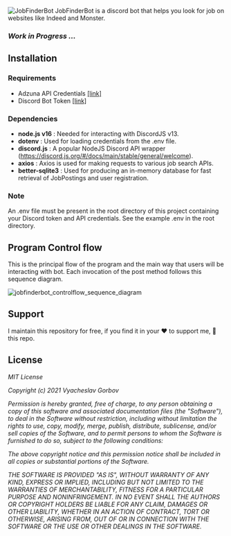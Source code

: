 
![JobFinderBot](https://raw.githubusercontent.com/vyacheslav31/JobFinderBot/main/resources/img/JobFinderBot-02.png)
JobFinderBot is a discord bot that helps you look for job on websites like Indeed and Monster. 
### <i>Work in Progress ...</i>
## Installation
### Requirements
* Adzuna API Credentials [[link]](https://developer.adzuna.com/)
* Discord Bot Token [[link]](https://discordjs.guide/preparations/setting-up-a-bot-application.html#creating-your-bot)
### Dependencies
* <b>node.js v16</b> : Needed for interacting with DiscordJS v13.
* <b>dotenv</b> : Used for loading credentials from the .env file.
* <b>discord.js</b> : A popular NodeJS Discord API wrapper (https://discord.js.org/#/docs/main/stable/general/welcome).
* <b>axios</b> : Axios is used for making requests to various job search APIs.
* <b>better-sqlite3</b> : Used for producing an in-memory database for fast retrieval of JobPostings and user registration.

### Note
An .env file must be present in the root directory of this project containing your Discord token and API credentials. See the example .env in the root directory.

## Program Control flow
This is the principal flow of the program and the main way that users will be interacting with bot. Each invocation of the post method follows this sequence diagram.

![jobfinderbot_controlflow_sequence_diagram](https://user-images.githubusercontent.com/43866398/134757591-a65a5448-d7a3-49bf-b446-a458e0a4b77a.png)

## Support
I maintain this repository for free, if you find it in your ❤️ to support me, 🌟 this repo.

## License
<i>MIT License

Copyright (c) 2021 Vyacheslav Gorbov

Permission is hereby granted, free of charge, to any person obtaining a copy
of this software and associated documentation files (the "Software"), to deal
in the Software without restriction, including without limitation the rights
to use, copy, modify, merge, publish, distribute, sublicense, and/or sell
copies of the Software, and to permit persons to whom the Software is
furnished to do so, subject to the following conditions:

The above copyright notice and this permission notice shall be included in all
copies or substantial portions of the Software.

THE SOFTWARE IS PROVIDED "AS IS", WITHOUT WARRANTY OF ANY KIND, EXPRESS OR
IMPLIED, INCLUDING BUT NOT LIMITED TO THE WARRANTIES OF MERCHANTABILITY,
FITNESS FOR A PARTICULAR PURPOSE AND NONINFRINGEMENT. IN NO EVENT SHALL THE
AUTHORS OR COPYRIGHT HOLDERS BE LIABLE FOR ANY CLAIM, DAMAGES OR OTHER
LIABILITY, WHETHER IN AN ACTION OF CONTRACT, TORT OR OTHERWISE, ARISING FROM,
OUT OF OR IN CONNECTION WITH THE SOFTWARE OR THE USE OR OTHER DEALINGS IN THE
SOFTWARE.</i>